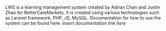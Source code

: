 LWS is a learning management system created by Adrian Chan and Justin Zhao for BetterCareMarkets. It is created using various technologies such as Laravel framework, PHP, JS, MySQL. Documentation for how to use the system can be found here: *insert documentation link here*